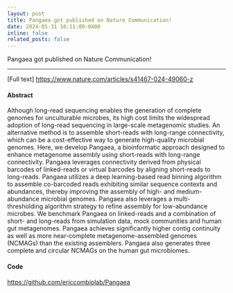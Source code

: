 ```yaml
---
layout: post
title: Pangaea got published on Nature Communication! 
date: 2024-05-31 16:11:00-0400
inline: false
related_posts: false
---
```


Pangaea got published on Nature Communication! 

---

[Full text] <a href="https://www.nature.com/articles/s41467-024-49060-z"> https://www.nature.com/articles/s41467-024-49060-z</a>

#### Abstract

Although long-read sequencing enables the generation of complete genomes for unculturable microbes, its high cost limits the widespread adoption of long-read sequencing in large-scale metagenomic studies. An alternative method is to assemble short-reads with long-range connectivity, which can be a cost-effective way to generate high-quality microbial genomes. Here, we develop Pangaea, a bioinformatic approach designed to enhance metagenome assembly using short-reads with long-range connectivity. Pangaea leverages connectivity derived from physical barcodes of linked-reads or virtual barcodes by aligning short-reads to long-reads. Pangaea utilizes a deep learning-based read binning algorithm to assemble co-barcoded reads exhibiting similar sequence contexts and abundances, thereby improving the assembly of high- and medium-abundance microbial genomes. Pangaea also leverages a multi-thresholding algorithm strategy to refine assembly for low-abundance microbes. We benchmark Pangaea on linked-reads and a combination of short- and long-reads from simulation data, mock communities and human gut metagenomes. Pangaea achieves significantly higher contig continuity as well as more near-complete metagenome-assembled genomes (NCMAGs) than the existing assemblers. Pangaea also generates three complete and circular NCMAGs on the human gut microbiomes.

#### Code 

<a href="https://github.com/ericcombiolab/Pangaea">https://github.com/ericcombiolab/Pangaea </a>
